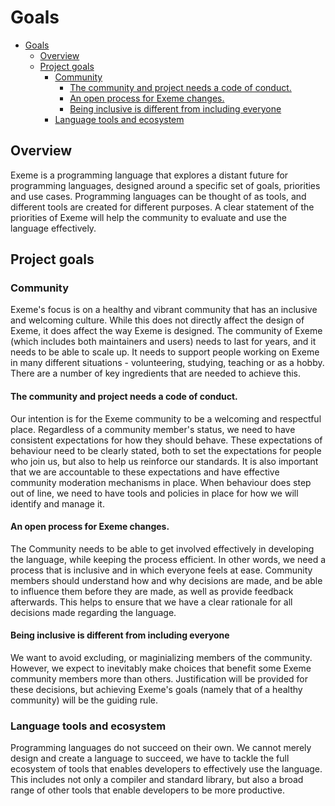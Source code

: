 <!-- Part of the Exeme language project, under the MIT license. See '/LICENSE' for license information. SPDX-License-Identifier: MIT License. -->

# Goals

- [Goals](#goals)
  - [Overview](#overview)
  - [Project goals](#project-goals)
    - [Community](#community)
      - [The community and project needs a code of conduct.](#the-community-and-project-needs-a-code-of-conduct)
      - [An open process for Exeme changes.](#an-open-process-for-exeme-changes)
      - [Being inclusive is different from including everyone](#being-inclusive-is-different-from-including-everyone)
    - [Language tools and ecosystem](#language-tools-and-ecosystem)

## Overview

Exeme is a programming language that explores a distant future for programming languages, designed around a specific set of goals, priorities and use cases. Programming languages can be thought of as tools, and different tools are created for different purposes. A clear statement of the priorities of Exeme will help the community to evaluate and use the language effectively.

## Project goals

### Community

Exeme's focus is on a healthy and vibrant community that has an inclusive and welcoming culture. While this does not directly affect the design of Exeme, it does affect the way Exeme is designed. The community of Exeme (which includes both maintainers and users) needs to last for years, and it needs to be able to scale up. It needs to support people working on Exeme in many different situations - volunteering, studying, teaching or as a hobby. There are a number of key ingredients that are needed to achieve this.

#### The community and project needs a code of conduct.

Our intention is for the Exeme community to be a welcoming and respectful place. Regardless of a community member's status, we need to have consistent expectations for how they should behave. These expectations of behaviour need to be clearly stated, both to set the expectations for people who join us, but also to help us reinforce our standards. It is also important that we are accountable to these expectations and have effective community moderation mechanisms in place. When behaviour does step out of line, we need to have tools and policies in place for how we will identify and manage it.

#### An open process for Exeme changes.

The Community needs to be able to get involved effectively in developing the language, while keeping the process efficient. In other words, we need a process that is inclusive and in which everyone feels at ease. Community members should understand how and why decisions are made, and be able to influence them before they are made, as well as provide feedback afterwards. This helps to ensure that we have a clear rationale for all decisions made regarding the language.

#### Being inclusive is different from including everyone

We want to avoid excluding, or maginializing members of the community. However, we expect to inevitably make choices that benefit some Exeme community members more than others. Justification will be provided for these decisions, but achieving Exeme's goals (namely that of a healthy community) will be the guiding rule.

### Language tools and ecosystem

Programming languages do not succeed on their own. We cannot merely design and create a language to succeed, we have to tackle the full ecosystem of tools that enables developers to effectively use the language. This includes not only a compiler and standard library, but also a broad range of other tools that enable developers to be more productive.